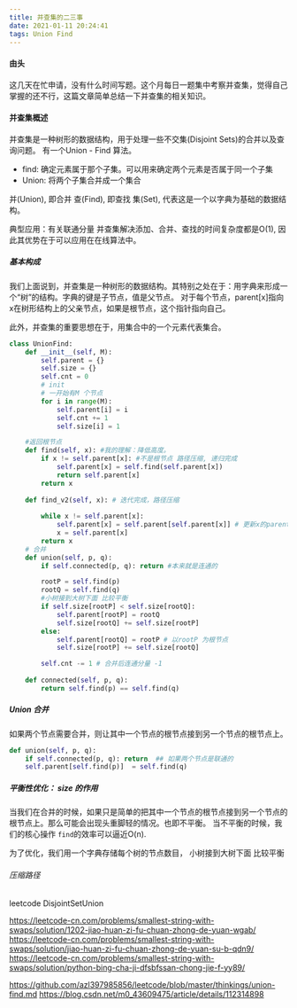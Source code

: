 ```yaml
---
title: 并查集的二三事
date: 2021-01-11 20:24:41
tags: Union Find
---
```

#### 由头
这几天在忙申请，没有什么时间写题。这个月每日一题集中考察并查集，觉得自己掌握的还不行，这篇文章简单总结一下并查集的相关知识。

#### 并查集概述
并查集是一种树形的数据结构，用于处理一些不交集(Disjoint Sets)的合并以及查询问题。 有一个Union - Find 算法。
- find: 确定元素属于那个子集。可以用来确定两个元素是否属于同一个子集
- Union: 将两个子集合并成一个集合

并(Union), 即合并
查(Find), 即查找
集(Set), 代表这是一个以字典为基础的数据结构。

典型应用：有关联通分量
并查集解决添加、合并、查找的时间复杂度都是O(1), 因此其优势在于可以应用在在线算法中。

##### 基本构成
我们上面说到，并查集是一种树形的数据结构。其特别之处在于：用字典来形成一个“树”的结构。字典的键是子节点，值是父节点。
对于每个节点，parent[x]指向x在树形结构上的父亲节点，如果是根节点，这个指针指向自己。

此外，并查集的重要思想在于，用集合中的一个元素代表集合。

``` python
class UnionFind:
    def __init__(self, M):
        self.parent = {}
        self.size = {}
        self.cnt = 0
        # init 
        # 一开始有M 个节点
        for i in range(M):
            self.parent[i] = i
            self.cnt += 1
            self.size[i] = 1

    #返回根节点
    def find(self, x): #我的理解：降低高度。
        if x != self.parent[x]: #不是根节点 路径压缩, 递归完成
            self.parent[x] = self.find(self.parent[x])
            return self.parent[x]
        return x 
    
    def find_v2(self, x): # 迭代完成，路径压缩
        
        while x != self.parent[x]:
            self.parent[x] = self.parent[self.parent[x]] # 更新x的parent
            x = self.parent[x]
        return x
    # 合并
    def union(self, p, q):
        if self.connected(p, q): return #本来就是连通的

        rootP = self.find(p)
        rootQ = self.find(q)
        #小树接到大树下面 比较平衡
        if self.size[rootP] < self.size[rootQ]:
            self.parent[rootP] = rootQ
            self.size[rootQ] += self.size[rootP]
        else:
            self.parent[rootQ] = rootP # 以rootP 为根节点
            self.size[rootP] += self.size[rootQ]

        self.cnt -= 1 # 合并后连通分量 -1
    
    def connected(self, p, q):
        return self.find(p) == self.find(q)

```

##### Union 合并
如果两个节点需要合并，则让其中一个节点的根节点接到另一个节点的根节点上。
``` python
def union(self, p, q):
    if self.connected(p, q): return  ## 如果两个节点是联通的
    self.parent[self.find(p)]  = self.find(q)

```

##### 平衡性优化： size 的作用
当我们在合并的时候，如果只是简单的把其中一个节点的根节点接到另一个节点的根节点上。那么可能会出现头重脚轻的情况。也即不平衡。
当不平衡的时候，我们的核心操作 `find`的效率可以逼近O(n).

为了优化，我们用一个字典存储每个树的节点数目， 小树接到大树下面 比较平衡



###### 压缩路径

leetcode DisjointSetUnion

https://leetcode-cn.com/problems/smallest-string-with-swaps/solution/1202-jiao-huan-zi-fu-chuan-zhong-de-yuan-wgab/
https://leetcode-cn.com/problems/smallest-string-with-swaps/solution/jiao-huan-zi-fu-chuan-zhong-de-yuan-su-b-qdn9/
https://leetcode-cn.com/problems/smallest-string-with-swaps/solution/python-bing-cha-ji-dfsbfssan-chong-jie-f-yy89/

https://github.com/azl397985856/leetcode/blob/master/thinkings/union-find.md
https://blog.csdn.net/m0_43609475/article/details/112314898